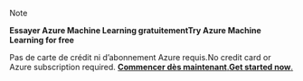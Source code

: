 > [!NOTE]
> 
> <span data-ttu-id="7e218-101">**Essayer Azure Machine Learning gratuitement**</span><span class="sxs-lookup"><span data-stu-id="7e218-101">**Try Azure Machine Learning for free**</span></span>
>
> <span data-ttu-id="7e218-102">Pas de carte de crédit ni d’abonnement Azure requis.</span><span class="sxs-lookup"><span data-stu-id="7e218-102">No credit card or Azure subscription required.</span></span> <span data-ttu-id="7e218-103"><a href="https://studio.azureml.net/?selectAccess=true&o=2" target="_blank">**Commencer dès maintenant**.</a></span><span class="sxs-lookup"><span data-stu-id="7e218-103"><a href="https://studio.azureml.net/?selectAccess=true&o=2" target="_blank">**Get started now**.</a></span></span>
> 
> 

